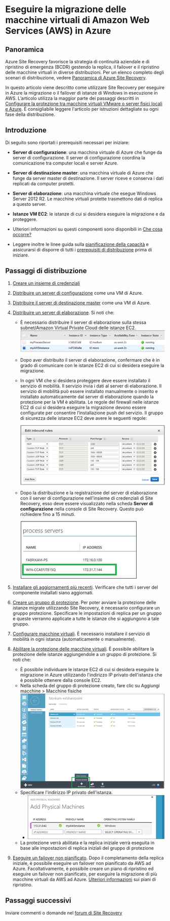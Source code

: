<properties
	pageTitle="Migrazione di macchine virtuali Windows da Amazon Web Services a Microsoft Azure"
	description="Utilizzare Azure Site Recovery per eseguire la migrazione di macchine virtuali Windows in esecuzione in Amazon Web Services (AWA) ad Azure."
	services="site-recovery"
	documentationCenter=""
	authors="rayne-wiselman"
	manager="jwhit"
	editor=""/>

<tags
	ms.service="site-recovery"
	ms.devlang="na"
	ms.topic="article"
	ms.tgt_pltfrm="na"
	ms.workload="backup-recovery"
	ms.date="08/26/2015"
	ms.author="raynew"/>

#  Eseguire la migrazione delle macchine virtuali di Amazon Web Services (AWS) in Azure


## Panoramica

Azure Site Recovery favorisce la strategia di continuità aziendale e di ripristino di emergenza (BCDR) gestendo la replica, il failover e il ripristino delle macchine virtuali in diverse distribuzioni. Per un elenco completo degli scenari di distribuzione, vedere [Panoramica di Azure Site Recovery](site-recovery-overview.md).

In questo articolo viene descritto come utilizzare Site Recovery per eseguire in Azure la migrazione o il failover di istanze di Windows in esecuzione in AWS. L’articolo utilizza la maggior parte dei passaggi descritti in [Configurare la protezione tra macchine virtuali VMware o server fisici locali e Azure](site-recovery-vmware-to-azure.md). È consigliabile leggere l'articolo per istruzioni dettagliate su ogni fase della distribuzione.

## Introduzione

Di seguito sono riportati i prerequisiti necessari per iniziare:

- **Server di configurazione**: una macchina virtuale di Azure che funge da server di configurazione. Il server di configurazione coordina la comunicazione tra computer locali e server Azure.
- **Server di destinazione master**: una macchina virtuale di Azure che funge da server master di destinazione. Il server riceve e conserva i dati replicati da computer protetti.
- **Server di elaborazione**: una macchina virtuale che esegue Windows Server 2012 R2. Le macchine virtuali protette trasmettono dati di replica a questo server.
- **Istanze VM EC2**: le istanze di cui si desidera eseguire la migrazione e da proteggere.

- Ulteriori informazioni su questi componenti sono disponibili in [Che cosa occorre?](site-recovery-vmware-to-azure.md#what-do-i-need)
- Leggere inoltre le linee guida sulla [pianificazione della capacità](site-recovery-vmware-to-azure.md#capacity-planning) e assicurarsi di disporre di tutti i [prerequisiti di distribuzione](site-recovery-vmware-to-azure.md#before-you-start) prima di iniziare.

## Passaggi di distribuzione

1. [Creare un insieme di credenziali](site-recovery-vmware-to-azure.md#step-1-create-a-vault)
2. [Distribuire un server di configurazione](site-recovery-vmware-to-azure.md#step-2-deploy-a-configuration-server) come una VM di Azure.
3. [Distribuire il server di destinazione master](site-recovery-vmware-to-azure.md#step-2-deploy-a-configuration-server) come una VM di Azure.
4. [Distribuire un server di elaborazione](site-recovery-vmware-to-azure.md#step-4-deploy-the-on-premises-process-server). Si noti che:

	- È necessario distribuire il server di elaborazione sulla stessa subnet/Amazon Virtual Private Cloud delle istanze EC2. ![Istanze EC2](./media/site-recovery-migrate-aws-to-azure/ASR_AWSMigration1.png)

	- Dopo aver distribuito il server di elaborazione, confermare che è in grado di comunicare con le istanze EC2 di cui si desidera eseguire la migrazione.
	- In ogni VM che si desidera proteggere deve essere installato il servizio di mobilità. Il servizio invia i dati al server di elaborazione. Il servizio di mobilità può essere installato manualmente o inserito e installato automaticamente dal server di elaborazione quando la protezione per la VM è abilitata. Le regole del firewall nelle istanze EC2 di cui si desidera eseguire la migrazione devono essere configurate per consentire l’installazione push del servizio. Il gruppo di sicurezza delle istanze EC2 deve avere le seguenti regole:

		![Regole del firewall](./media/site-recovery-migrate-aws-to-azure/ASR_AWSMigration2.png)

	- Dopo la distribuzione e la registrazione del server di elaborazione con il server di configurazione nell'insieme di credenziali di Site Recovery, esso deve essere visualizzato nella scheda **Server di configurazione** nella console di Site Recovery. Questo può richiedere fino a 15 minuti.
	
		![server di elaborazione](./media/site-recovery-migrate-aws-to-azure/ASR_AWSMigration3.png)

5. [Installare gli aggiornamenti più recenti](site-recovery-vmware-to-azure.md#step-5-install-latest-updates). Verificare che tutti i server del componente installati siano aggiornati.
6. [Creare un gruppo di protezione](site-recovery-vmware-to-azure.md#step-7-create-a-protection-group). Per poter avviare la protezione delle istanze migrate utilizzando Site Recovery, è necessario configurare un gruppo protezione. Specificare le impostazioni di replica per un gruppo e queste verranno applicate a tutte le istanze che si aggiungono a tale gruppo. 
7. [Configurare macchine virtuali](site-recovery-vmware-to-azure.md#step-8-set-up-machines-you-want-to-protect). È necessario installare il servizio di mobilità in ogni istanza (automaticamente o manualmente).
8. [Abilitare la protezione delle macchine virtuali](site-recovery-vmware-to-azure.md#step-9-enable-protection). È possibile abilitare la protezione delle istanze aggiungendole a un gruppo di protezione. Si noti che:

	- È possibile individuare le istanze EC2 di cui si desidera eseguire la migrazione in Azure utilizzando l'indirizzo IP privato dell'istanza che è possibile ottenere dalla console EC2.
	-  Nella scheda del gruppo di protezione creato, fare clic su Aggiungi macchine > Macchine fisiche ![Individuazione EC2](./media/site-recovery-migrate-aws-to-azure/ASR_AWSMigration4.png)
	- Specificare l'indirizzo IP privato dell'istanza.
		- ![Individuazione EC2](./media/site-recovery-migrate-aws-to-azure/ASR_AWSMigration5.png)
	- La protezione verrà abilitata e la replica iniziale verrà eseguita in base alle impostazioni di replica iniziali del gruppo di protezione
9. [Eseguire un failover non pianificato](site-recovery-failover.md#run-an-unplanned-failover). Dopo il completamento della replica iniziale, è possibile eseguire un failover non pianificato da AWS ad Azure. Facoltativamente, è possibile creare un piano di ripristino ed eseguire un failover non pianificato, per eseguire la migrazione di più macchine virtuali da AWS ad Azure. [Ulteriori informazioni](site-recovery-create-recovery-plans.md) sui piani di ripristino.
		
## Passaggi successivi

Inviare commenti o domande nel [forum di Site Recovery](https://social.msdn.microsoft.com/forums/azure/home?forum=hypervrecovmgr)

<!---HONumber=August15_HO9-->